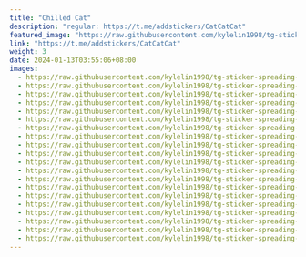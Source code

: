 ```yaml
---
title: "Chilled Cat"
description: "regular: https://t.me/addstickers/CatCatCat"
featured_image: "https://raw.githubusercontent.com/kylelin1998/tg-sticker-spreading-worldwide-images/main/img/25368ad4-1de4-4801-8d88-b973b41342c7.jpg"
link: "https://t.me/addstickers/CatCatCat"
weight: 3
date: 2024-01-13T03:55:06+08:00
images:
  - https://raw.githubusercontent.com/kylelin1998/tg-sticker-spreading-worldwide-images/main/img/25368ad4-1de4-4801-8d88-b973b41342c7.jpg
  - https://raw.githubusercontent.com/kylelin1998/tg-sticker-spreading-worldwide-images/main/img/45440f02-0e63-4b82-864a-d7e34490864e.jpg
  - https://raw.githubusercontent.com/kylelin1998/tg-sticker-spreading-worldwide-images/main/img/e59dfa1e-0998-47f1-9c0e-e22cebc62507.jpg
  - https://raw.githubusercontent.com/kylelin1998/tg-sticker-spreading-worldwide-images/main/img/e7567ff8-270c-4917-8099-67a3c23d7805.jpg
  - https://raw.githubusercontent.com/kylelin1998/tg-sticker-spreading-worldwide-images/main/img/4c259596-9c38-4be3-a88e-d94d84cf0a87.jpg
  - https://raw.githubusercontent.com/kylelin1998/tg-sticker-spreading-worldwide-images/main/img/b8144fd1-9938-45ed-b4ab-85ad43cc919e.jpg
  - https://raw.githubusercontent.com/kylelin1998/tg-sticker-spreading-worldwide-images/main/img/21bb28f5-5962-46bc-b1b5-173af8f03f62.jpg
  - https://raw.githubusercontent.com/kylelin1998/tg-sticker-spreading-worldwide-images/main/img/ae733434-c87a-4b20-acd1-4c621f0ac170.jpg
  - https://raw.githubusercontent.com/kylelin1998/tg-sticker-spreading-worldwide-images/main/img/e93ead6f-6f22-484f-9dbb-f051ddbeaa0f.jpg
  - https://raw.githubusercontent.com/kylelin1998/tg-sticker-spreading-worldwide-images/main/img/f0175ac8-dded-48ee-9466-6918d4573ad7.jpg
  - https://raw.githubusercontent.com/kylelin1998/tg-sticker-spreading-worldwide-images/main/img/a5b76bda-1424-4eaf-a612-30710c8031ac.jpg
  - https://raw.githubusercontent.com/kylelin1998/tg-sticker-spreading-worldwide-images/main/img/99572cd5-7793-48f3-9fa1-75ed5fd20891.jpg
  - https://raw.githubusercontent.com/kylelin1998/tg-sticker-spreading-worldwide-images/main/img/7a748450-d85f-40e7-9a03-5811d17f682d.jpg
  - https://raw.githubusercontent.com/kylelin1998/tg-sticker-spreading-worldwide-images/main/img/b643c1d7-71ff-44c8-8c93-e1970819b62e.jpg
  - https://raw.githubusercontent.com/kylelin1998/tg-sticker-spreading-worldwide-images/main/img/edbc07bd-4e19-486b-857e-90b25fa916d5.jpg
  - https://raw.githubusercontent.com/kylelin1998/tg-sticker-spreading-worldwide-images/main/img/68e66a7a-af7a-4496-9847-2fcc78a499c3.jpg
  - https://raw.githubusercontent.com/kylelin1998/tg-sticker-spreading-worldwide-images/main/img/5e57444d-5a49-4eea-b2b9-7f65d9b93c73.jpg
  - https://raw.githubusercontent.com/kylelin1998/tg-sticker-spreading-worldwide-images/main/img/fc1d236a-02b6-4070-9c87-02b6e776a7e3.jpg
  - https://raw.githubusercontent.com/kylelin1998/tg-sticker-spreading-worldwide-images/main/img/58a64c44-5c9d-466b-997c-9103c3fa1782.jpg
  - https://raw.githubusercontent.com/kylelin1998/tg-sticker-spreading-worldwide-images/main/img/68cdd3f5-02f7-409b-99a2-22575b813686.jpg
---
```

